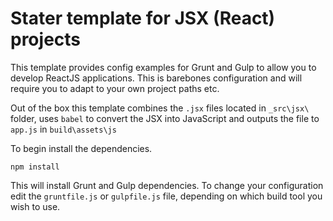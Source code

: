 # Stater template for JSX (React) projects
This template provides config examples for Grunt and Gulp to allow you to develop ReactJS applications. This is barebones configuration and will require you to adapt to your own project paths etc.

Out of the box this template combines the `.jsx` files located in `_src\jsx\` folder, uses `babel` to convert the JSX into JavaScript and outputs the file to `app.js` in `build\assets\js`

To begin install the dependencies.
```
npm install
```
This will install Grunt and Gulp dependencies. To change your configuration edit the `gruntfile.js` or `gulpfile.js` file, depending on which build tool you wish to use.
